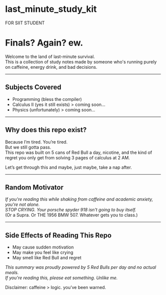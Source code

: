 # last_minute_study_kit
FOR SIIT STUDENT


# Finals? Again? ew.

Welcome to the land of last-minute survival.  
This is a collection of study notes made by someone who's running purely on caffeine, energy drink, and bad decisions.

---

## Subjects Covered
- Programming (bless the compiler)
- Calculus II (yes it still exists) > coming soon...
- Physics (unfortunately) > coming soon...

---

## Why does this repo exist?

Because I’m tired. You’re tired.  
But we still gotta pass.  
This repo was built on 5 cans of Red Bull a day, nicotine, and the kind of regret you only get from solving 3 pages of calculus at 2 AM.

Let’s get through this and maybe, just maybe, take a nap after.

---

## Random Motivator

_If you're reading this while shaking from caffeine and academic anxiety, you're not alone._  
_STOP CRYING. Your porsche spyder 918 isn't going to buy itself._  
(Or a Supra. Or THE 1956 BMW 507. Whatever gets you to class.)

---


## Side Effects of Reading This Repo

- May cause sudden motivation  
- May make you feel like crying  
- May smell like Red Bull and regret

_This summary was proudly powered by 5 Red Bulls per day and no actual meals._  
_If you're reading this, please eat something. Unlike me._

Disclaimer: caffeine > logic. you’ve been warned.
